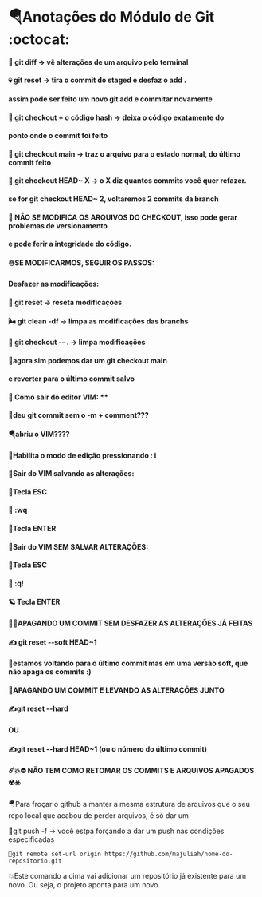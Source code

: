 # 🪂Anotações do Módulo de Git :octocat:

####  👾 git diff    -> vê alterações de um arquivo pelo terminal

####  💀 git reset   -> tira o commit do staged e desfaz o add .

####  assim pode ser feito um novo git add e commitar novamente

####  🤖 git checkout + o código hash -> deixa o código exatamente do 
####  ponto onde o commit foi feito

####  🎏 git checkout main -> traz o arquivo para o estado normal, do último commit feito

####  🌌 git checkout HEAD~ X -> o X diz quantos commits você quer refazer. 

####  se for git checkout HEAD~ 2, voltaremos 2 commits da branch

####  💫  NÃO SE MODIFICA OS ARQUIVOS DO CHECKOUT, isso pode gerar problemas de versionamento 
#### e pode ferir a integridade do código. 

#### ☃️SE MODIFICARMOS, SEGUIR OS PASSOS:
#### Desfazer as modificações:

#### 🌈 git reset -> reseta modificações
#### 🌬️ git clean -df -> limpa as modificações das branchs
#### 🏯 git checkout -- . -> limpa modificações

#### 🗽agora sim podemos dar um git checkout main
#### e reverter para o último commit salvo



#### 🔮 Como sair do editor VIM: **

#### 🌸deu git commit sem o -m + comment???
#### 🪂abriu o VIM????

#### 🧩Habilita o modo de edição pressionando : i
#### 🧸Sair do VIM salvando as alterações:

#### 🧩Tecla ESC
#### 🕌 :wq
#### 🎡Tecla ENTER

#### 🧮Sair do VIM SEM SALVAR ALTERAÇÕES:

#### 📍Tecla ESC

#### 🍁 :q!

####  🪐 Tecla ENTER



#### 😶‍🌫️APAGANDO UM COMMIT SEM DESFAZER AS ALTERAÇÕES JÁ FEITAS

#### ✍️ git reset --soft HEAD~1

#### 🧯estamos voltando para o último commit mas em uma versão soft, que não apaga os commits :)

#### 🌌APAGANDO UM COMMIT E LEVANDO AS ALTERAÇÕES JUNTO

#### ✍️git reset --hard <hash do commit> 

#### OU

#### ✍️git reset --hard HEAD~1 (ou o número do último commit)

#### ☄️💥⛔ NÃO TEM COMO RETOMAR OS COMMITS E ARQUIVOS APAGADOS ☢️☣️

🪂Para froçar o github a manter a mesma estrutura de arquivos que o seu repo local que acabou de perder arquivos, é só dar um

🚩git push -f -> você estpa forçando a dar um push nas condições especificadas



```
🌌git remote set-url origin https://github.com/majuliah/nome-do-repositorio.git
```

💥Este comando a cima vai adicionar um repositório já existente para um novo. Ou seja, o projeto aponta para um novo.
